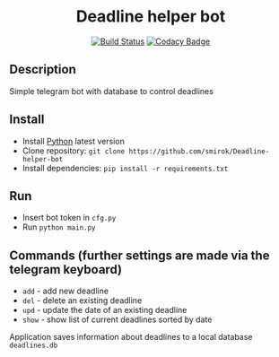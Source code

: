<div align="center">
<h1>Deadline helper bot</h1>
  
[![Build Status](https://api.travis-ci.org/smirok/deadline-helper-bot.png?branch=master)](https://travis-ci.org/smirok/deadline-helper-bot)
[![Codacy Badge](https://app.codacy.com/project/badge/Grade/ea0f7934d2cd4b9f8c6bf1d52108e4c0)](https://www.codacy.com/manual/smirok/Deadline-helper-bot?utm_source=github.com&amp;utm_medium=referral&amp;utm_content=smirok/Deadline-helper-bot&amp;utm_campaign=Badge_Grade)
</div>

## Description
Simple telegram bot with database to control deadlines

## Install
-   Install [Python](https://www.python.org/downloads/) latest version 
-   Clone repository: `git clone https://github.com/smirok/Deadline-helper-bot`
-   Install dependencies: `pip install -r requirements.txt`

## Run
-   Insert bot token in `cfg.py`
-   Run `python main.py`

## Commands (further settings are made via the telegram keyboard)
-   `add` - add new deadline
-   `del` - delete an existing deadline
-   `upd` - update the date of an existing deadline
-   `show` - show list of current deadlines sorted by date

Application saves information about deadlines to a local database `deadlines.db`